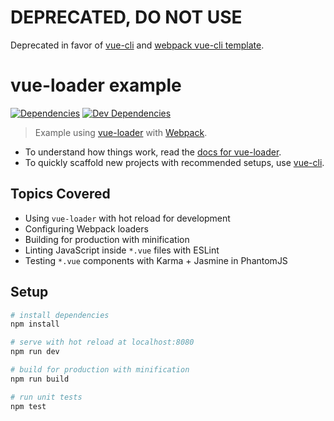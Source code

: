 # DEPRECATED, DO NOT USE

Deprecated in favor of [vue-cli](https://github.com/vuejs/vue-cli) and [webpack vue-cli template](https://github.com/vuejs-templates/webpack).

# vue-loader example

[![Dependencies](https://img.shields.io/david/vuejs/vue-loader-example.svg?style=flat-square)](https://david-dm.org/vuejs/vue-loader-example)
[![Dev Dependencies](https://img.shields.io/david/dev/vuejs/vue-loader-example.svg?style=flat-square)](https://david-dm.org/vuejs/vue-loader-example#info=devDependencies)

> Example using [vue-loader](https://github.com/vuejs/vue-loader) with [Webpack](http://webpack.github.io).

- To understand how things work, read the [docs for vue-loader](http://vuejs.github.io/vue-loader).
- To quickly scaffold new projects with recommended setups, use [vue-cli](https://github.com/vuejs/vue-cli).

## Topics Covered

- Using `vue-loader` with hot reload for development
- Configuring Webpack loaders
- Building for production with minification
- Linting JavaScript inside `*.vue` files with ESLint
- Testing `*.vue` components with Karma + Jasmine in PhantomJS

## Setup

``` bash
# install dependencies
npm install

# serve with hot reload at localhost:8080
npm run dev

# build for production with minification
npm run build

# run unit tests
npm test
```
